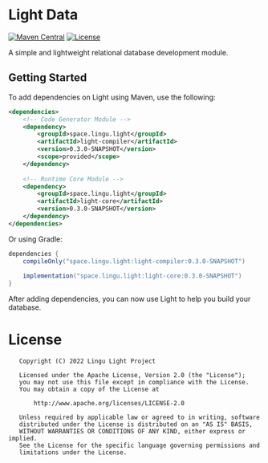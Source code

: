 # Light Data 
[![Maven Central][mcBadge]][mcLink] [![License][liBadge]][liLink]

A simple and lightweight relational database development module.

## Getting Started

To add dependencies on Light using Maven, use the following:
```xml
<dependencies>
    <!-- Code Generator Module -->
    <dependency>
        <groupId>space.lingu.light</groupId>
        <artifactId>light-compiler</artifactId>
        <version>0.3.0-SNAPSHOT</version>
        <scope>provided</scope>
    </dependency>
    
    <!-- Runtime Core Module -->
    <dependency>
        <groupId>space.lingu.light</groupId>
        <artifactId>light-core</artifactId>
        <version>0.3.0-SNAPSHOT</version>
    </dependency>
</dependencies>
```
Or using Gradle: 
```gradle
dependencies {
    compileOnly("space.lingu.light:light-compiler:0.3.0-SNAPSHOT")
  
    implementation("space.lingu.light:light-core:0.3.0-SNAPSHOT")
}
```

After adding dependencies, you can now use Light to help you build your database.

# License

```text
   Copyright (C) 2022 Lingu Light Project

   Licensed under the Apache License, Version 2.0 (the "License");
   you may not use this file except in compliance with the License.
   You may obtain a copy of the License at

       http://www.apache.org/licenses/LICENSE-2.0

   Unless required by applicable law or agreed to in writing, software
   distributed under the License is distributed on an "AS IS" BASIS,
   WITHOUT WARRANTIES OR CONDITIONS OF ANY KIND, either express or implied.
   See the License for the specific language governing permissions and
   limitations under the License.
```

[liBadge]: https://img.shields.io/github/license/Roll-W/light?color=569cd6
[liLink]: https://github.com/Roll-W/light/blob/master/LICENSE
[mcBadge]: https://img.shields.io/maven-central/v/space.lingu.light/light-parent
[mcLink]: https://search.maven.org/search?q=g:space.lingu.light
